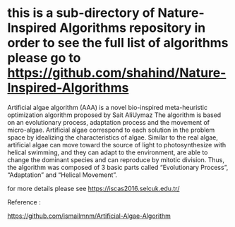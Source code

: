 # this is a sub-directory of Nature-Inspired Algorithms repository in order to see the full list of algorithms please go to https://github.com/shahind/Nature-Inspired-Algorithms

Artificial algae algorithm (AAA) is a novel bio-inspired meta-heuristic optimization algorithm proposed by Sait AliUymaz The algorithm is based on an evolutionary process, adaptation process and the movement of micro-algae. Artificial algae correspond to each solution in the problem space by idealizing the characteristics of algae. Similar to the real algae, artificial algae can move toward the source of light to photosynthesize with helical swimming, and they can adapt to the environment, are able to change the dominant species and can reproduce by mitotic division. Thus, the algorithm was composed of 3 basic parts called “Evolutionary Process”, “Adaptation” and “Helical Movement”.

for more details please see https://iscas2016.selcuk.edu.tr/

Reference :

https://github.com/ismailmnm/Artificial-Algae-Algorithm